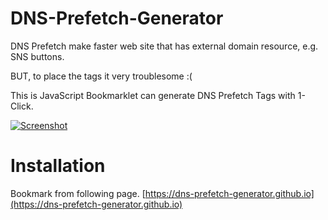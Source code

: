 DNS-Prefetch-Generator
======================

DNS Prefetch make faster web site that has external domain resource, e.g. SNS buttons.

BUT, to place the tags it very troublesome :(

This is JavaScript Bookmarklet can generate DNS Prefetch Tags with 1-Click.

[![Screenshot](https://dns-prefetch-generator.github.io/screen_shot.jpg)](https://dns-prefetch-generator.github.io)

# Installation

Bookmark from following page.
[https://dns-prefetch-generator.github.io](https://dns-prefetch-generator.github.io)
